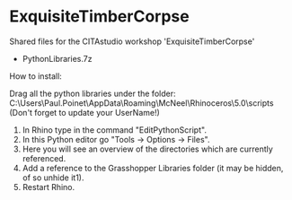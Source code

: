 # ExquisiteTimberCorpse
Shared files for the CITAstudio workshop 'ExquisiteTimberCorpse'


- PythonLibraries.7z

How to install:

Drag all the python libraries under the folder: <br />
C:\Users\Paul.Poinet\AppData\Roaming\McNeel\Rhinoceros\5.0\scripts <br />
(Don't forget to update your UserName!)

1) In Rhino type in the command "EditPythonScript". <br />
2) In this Python editor go "Tools -> Options -> Files". <br />
3) Here you will see an overview of the directories which are currently referenced. <br />
4) Add a reference to the Grasshopper Libraries folder (it may be hidden, of so unhide it1). <br />
5) Restart Rhino.
